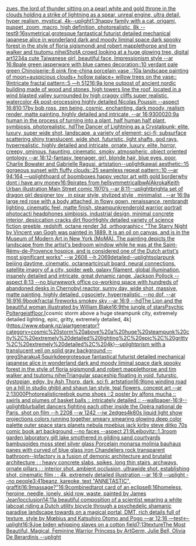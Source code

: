 [zues, the lord of thunder sitting on a pearl white and gold throne in the clouds holding a strike of lightning as a spear, unreal engine, ultra detail, hyper realism, mystical, 4k](https://www.ebank.nz/aiartgenerator?category=zues%2C%20the%20lord%20of%20thunder%20sitting%20on%20a%20pearl%20white%20and%20gold%20throne%20in%20the%20clouds%20holding%20a%20strike%20of%20lightning%20as%20a%20spear%2C%20unreal%20engine%2C%20ultra%20detail%2C%20hyper%20realism%2C%20mystical%2C%204k)[--uplight](https://www.ebank.nz/aiartgenerator?category=--uplight)[1:3](https://www.ebank.nz/aiartgenerator?category=1%3A3)[happy family with a cat, origami, puppet, zoom, macro, high definition, photorealistic, 8k --test](https://www.ebank.nz/aiartgenerator?category=happy%20family%20with%20a%20cat%2C%20origami%2C%20puppet%2C%20zoom%2C%20macro%2C%20high%20definition%2C%20photorealistic%2C%208k%20--test)[9:16](https://www.ebank.nz/aiartgenerator?category=9%3A16)[symetrical,](https://www.ebank.nz/aiartgenerator?category=symetrical%2C)[grotesque fantastical futurist detailed mechanical japanese alice in wonderland dark and moody liminal space dark spooky forest in the style of floria sigismondi and robert mapplethorpe and tim walker and tsutomu nihei](https://www.ebank.nz/aiartgenerator?category=grotesque%20fantastical%20futurist%20detailed%20mechanical%20japanese%20alice%20in%20wonderland%20dark%20and%20moody%20liminal%20space%20dark%20spooky%20forest%20in%20the%20style%20of%20floria%20sigismondi%20and%20robert%20mapplethorpe%20and%20tim%20walker%20and%20tsutomu%20nihei)[Shot](https://www.ebank.nz/aiartgenerator?category=Shot)[A crowd looking at a huge glowing tree, digital art](https://www.ebank.nz/aiartgenerator?category=A%20crowd%20looking%20at%20a%20huge%20glowing%20tree%2C%20digital%20art)[1234](https://www.ebank.nz/aiartgenerator?category=1234)[a cute Taiwanese girl, beautiful face, Impressionism style --ar 16:8](https://www.ebank.nz/aiartgenerator?category=a%20cute%20Taiwanese%20girl%2C%20beautiful%20face%2C%20Impressionism%20style%20--ar%2016%3A8)[pale green jasperware with blue cameo decoration::10 verdant pale green Chinoiserie::8 pink fine-china porcelain vase ::10a landscape painting of moon+auspicious clouds+ hollow palace+ willow trees on the vase:: 9intricate fractal pattern::5 —h 512](https://www.ebank.nz/aiartgenerator?category=pale%20green%20jasperware%20with%20blue%20cameo%20decoration%3A%3A10%20verdant%20pale%20green%20Chinoiserie%3A%3A8%20pink%20fine-china%20porcelain%20vase%20%3A%3A10a%20landscape%20painting%20of%20moon%2Bauspicious%20clouds%2B%20hollow%20palace%2B%20willow%20trees%20on%20the%20vase%3A%3A%209intricate%20fractal%20pattern%3A%3A5%20%E2%80%94h%20512)[16:9](https://www.ebank.nz/aiartgenerator?category=16%3A9)[a lone outpost of ancient nordic building made of wood and stones, high towers line the roof,  located in a wind blasted valley surrounded by high craggy cliffs super realistic, watercolor 4k post-processing highly detailed Nicolas Poussin  --aspect 16:8](https://www.ebank.nz/aiartgenerator?category=a%20lone%20outpost%20of%20ancient%20nordic%20building%20made%20of%20wood%20and%20stones%2C%20high%20towers%20line%20the%20roof%2C%20%20located%20in%20a%20wind%20blasted%20valley%20surrounded%20by%20high%20craggy%20cliffs%20super%20realistic%2C%20watercolor%204k%20post-processing%20highly%20detailed%20Nicolas%20Poussin%20%20--aspect%2016%3A8)[10:17](https://www.ebank.nz/aiartgenerator?category=10%3A17)[by bob ross, zen being, cosmic, enchanting, dark moody, realism render, matte painting, highly detailed and intricate, --ar 16:9](https://www.ebank.nz/aiartgenerator?category=by%20bob%20ross%2C%20zen%20being%2C%20cosmic%2C%20enchanting%2C%20dark%20moody%2C%20realism%20render%2C%20matte%20painting%2C%20highly%20detailed%20and%20intricate%2C%20--ar%2016%3A9)[3000](https://www.ebank.nz/aiartgenerator?category=3000)[20:9](https://www.ebank.nz/aiartgenerator?category=20%3A9)[a human in the process of turning into a plant, half human half plant, symbiosis, photorealistic, hd](https://www.ebank.nz/aiartgenerator?category=a%20human%20in%20the%20process%20of%20turning%20into%20a%20plant%2C%20half%20human%20half%20plant%2C%20symbiosis%2C%20photorealistic%2C%20hd)[The Dancer of Lightning as a Crystalpunk;  elite, luxury, super wide shot, landscape, a variety of element;  sci-fi; subsurface scattering shiny translucent, wide shot, futuristic, light shafts, god rays, hyperrealistic, highly detailed and intricate, ornate, luxury, elite, horror, creepy, ominous, haunting, cinematic, smoky, atmospheric, object oriented ontology --ar 18:12](https://www.ebank.nz/aiartgenerator?category=The%20Dancer%20of%20Lightning%20as%20a%20Crystalpunk%3B%20%20elite%2C%20luxury%2C%20super%20wide%20shot%2C%20landscape%2C%20a%20variety%20of%20element%3B%20%20sci-fi%3B%20subsurface%20scattering%20shiny%20translucent%2C%20wide%20shot%2C%20futuristic%2C%20light%20shafts%2C%20god%20rays%2C%20hyperrealistic%2C%20highly%20detailed%20and%20intricate%2C%20ornate%2C%20luxury%2C%20elite%2C%20horror%2C%20creepy%2C%20ominous%2C%20haunting%2C%20cinematic%2C%20smoky%2C%20atmospheric%2C%20object%20oriented%20ontology%20--ar%2018%3A12)[-](https://www.ebank.nz/aiartgenerator?category=-)[fantasy, teenager, girl, blonde hair, blue eyes, poor, Charlie Bowater and Gabrielle Ragusi, artstation](https://www.ebank.nz/aiartgenerator?category=fantasy%2C%20teenager%2C%20girl%2C%20blonde%20hair%2C%20blue%20eyes%2C%20poor%2C%20Charlie%20Bowater%20and%20Gabrielle%20Ragusi%2C%20artstation)[--uplight](https://www.ebank.nz/aiartgenerator?category=--uplight)[kawaii aesthetic::15 gorgeous sunset with fluffy clouds::25 seamless repeat pattern::10  —ar 94:164 —uplight](https://www.ebank.nz/aiartgenerator?category=kawaii%20aesthetic%3A%3A15%20gorgeous%20sunset%20with%20fluffy%20clouds%3A%3A25%20seamless%20repeat%20pattern%3A%3A10%20%20%E2%80%94ar%2094%3A164%20%E2%80%94uplight)[hoard of boomboxes happy vector art with gold border](https://www.ebank.nz/aiartgenerator?category=hoard%20of%20boomboxes%20happy%20vector%20art%20with%20gold%20border)[why dont i have any money](https://www.ebank.nz/aiartgenerator?category=why%20dont%20i%20have%20any%20money)[16:9](https://www.ebank.nz/aiartgenerator?category=16%3A9)[pirates from hell](https://www.ebank.nz/aiartgenerator?category=pirates%20from%20hell)[symmetrical](https://www.ebank.nz/aiartgenerator?category=symmetrical)[bw](https://www.ebank.nz/aiartgenerator?category=bw)[AlAkroka](https://www.ebank.nz/aiartgenerator?category=AlAkroka)[Keith Urban illustration Main Street comic 1970’s --ar 8:11](https://www.ebank.nz/aiartgenerator?category=Keith%20Urban%20illustration%20Main%20Street%20comic%201970%E2%80%99s%20--ar%208%3A11)[--uplight](https://www.ebank.nz/aiartgenerator?category=--uplight)[bright](https://www.ebank.nz/aiartgenerator?category=bright)[a set of dragon girl designer toy , in pixar style, stylized style , minimalist , --ar 16:9](https://www.ebank.nz/aiartgenerator?category=a%20set%20of%20dragon%20girl%20designer%20toy%20%2C%20in%20pixar%20style%2C%20stylized%20style%20%2C%20minimalist%20%2C%20--ar%2016%3A9)[a large red rose with a body attached, in flowy gown, renaissance, rembrandt lighting, cinematic feel, matte finish, steampunk](https://www.ebank.nz/aiartgenerator?category=a%20large%20red%20rose%20with%20a%20body%20attached%2C%20in%20flowy%20gown%2C%20renaissance%2C%20rembrandt%20lighting%2C%20cinematic%20feel%2C%20matte%20finish%2C%20steampunk)[render](https://www.ebank.nz/aiartgenerator?category=render)[old warrior portrait photo](https://www.ebank.nz/aiartgenerator?category=old%20warrior%20portrait%20photo)[cacti headphones simbiosis, industrial design, minimal concrete interior, desiccation cracks dirt floor](https://www.ebank.nz/aiartgenerator?category=cacti%20headphones%20simbiosis%2C%20industrial%20design%2C%20minimal%20concrete%20interior%2C%20desiccation%20cracks%20dirt%20floor)[Highly detailed variety of science fiction greeble, redshift, octane render 3d, orthographic](https://www.ebank.nz/aiartgenerator?category=Highly%20detailed%20variety%20of%20science%20fiction%20greeble%2C%20redshift%2C%20octane%20render%203d%2C%20orthographic)[< "The Starry Night by Vincent van Gogh was painted in 1889. It is an oil on canvas, and is in the Museum of Modern Art in New York (MoMA). The painting depicts the landscape from the artist's bedroom window while he was at the Saint-Rémy-de-Provence hospice, and is considered one of the Dutch artist's most significant works" --w 2608 --h 2069](https://www.ebank.nz/aiartgenerator?category=%3C%20%22The%20Starry%20Night%20by%20Vincent%20van%20Gogh%20was%20painted%20in%201889.%20It%20is%20an%20oil%20on%20canvas%2C%20and%20is%20in%20the%20Museum%20of%20Modern%20Art%20in%20New%20York%20%28MoMA%29.%20The%20painting%20depicts%20the%20landscape%20from%20the%20artist%27s%20bedroom%20window%20while%20he%20was%20at%20the%20Saint-R%C3%A9my-de-Provence%20hospice%2C%20and%20is%20considered%20one%20of%20the%20Dutch%20artist%27s%20most%20significant%20works%22%20--w%202608%20--h%202069)[detailed](https://www.ebank.nz/aiartgenerator?category=detailed)[--uplight](https://www.ebank.nz/aiartgenerator?category=--uplight)[solarpunk beijing daytime, cinematic, octane](https://www.ebank.nz/aiartgenerator?category=solarpunk%20beijing%20daytime%2C%20cinematic%2C%20octane)[art](https://www.ebank.nz/aiartgenerator?category=art)[circuit board, neural connections, satellite imagry of a city, spider web, galaxy filament, global illumination, insanely detailed and intricate, great dynamic range, Jackson Pollock --aspect 8:13 --no blur](https://www.ebank.nz/aiartgenerator?category=circuit%20board%2C%20neural%20connections%2C%20satellite%20imagry%20of%20a%20city%2C%20spider%20web%2C%20galaxy%20filament%2C%20global%20illumination%2C%20insanely%20detailed%20and%20intricate%2C%20great%20dynamic%20range%2C%20Jackson%20Pollock%20--aspect%208%3A13%20--no%20blur)[wework office co-working space with hundreds of abandoned desks in Chernobyl reactor, sunny day, wide shot, massive, matte painting, highly detailed, cgsociety, hyperrealistic, --no dof, --ar 16:9](https://www.ebank.nz/aiartgenerator?category=wework%20office%20co-working%20space%20with%20hundreds%20of%20abandoned%20desks%20in%20Chernobyl%20reactor%2C%20sunny%20day%2C%20wide%20shot%2C%20massive%2C%20matte%20painting%2C%20highly%20detailed%2C%20cgsociety%2C%20hyperrealistic%2C%20--no%20dof%2C%20--ar%2016%3A9)[16:9](https://www.ebank.nz/aiartgenerator?category=16%3A9)[book](https://www.ebank.nz/aiartgenerator?category=book)[fractal fireworks smokey sky --ar 16:9 --hd](https://www.ebank.nz/aiartgenerator?category=fractal%20fireworks%20smokey%20sky%20--ar%2016%3A9%20--hd)[The Lion and the beautiful woman illustrated by William Blake](https://www.ebank.nz/aiartgenerator?category=The%20Lion%20and%20the%20beautiful%20woman%20illustrated%20by%20William%20Blake)[16:9](https://www.ebank.nz/aiartgenerator?category=16%3A9)[the jungle of stars](https://www.ebank.nz/aiartgenerator?category=the%20jungle%20of%20stars)[Psychic Poltergeist](https://www.ebank.nz/aiartgenerator?category=Psychic%20Poltergeist)[floor.](https://www.ebank.nz/aiartgenerator?category=floor.)[cosmic storm above a huge steampunk city, extremely detailed lighting, epic, gritty, extremely detailed, 4k](https://www.ebank.nz/aiartgenerator?category=cosmic%20storm%20above%20a%20huge%20steampunk%20city%2C%20extremely%20detailed%20lighting%2C%20epic%2C%20gritty%2C%20extremely%20detailed%2C%204k)[--uplight](https://www.ebank.nz/aiartgenerator?category=--uplight)[prism with a translucent veil on solid gray background —greg](https://www.ebank.nz/aiartgenerator?category=prism%20with%20a%20translucent%20veil%20on%20solid%20gray%20background%20%E2%80%94greg)[Sharaku](https://www.ebank.nz/aiartgenerator?category=Sharaku)[4:5](https://www.ebank.nz/aiartgenerator?category=4%3A5)[quirkdee](https://www.ebank.nz/aiartgenerator?category=quirkdee)[grotesque fantastical futurist detailed mechanical japanese alice in wonderland dark and moody liminal space dark spooky forest in the style of floria sigismondi and robert mapplethorpe and tim walker and tsutomu nihei](https://www.ebank.nz/aiartgenerator?category=grotesque%20fantastical%20futurist%20detailed%20mechanical%20japanese%20alice%20in%20wonderland%20dark%20and%20moody%20liminal%20space%20dark%20spooky%20forest%20in%20the%20style%20of%20floria%20sigismondi%20and%20robert%20mapplethorpe%20and%20tim%20walker%20and%20tsutomu%20nihei)[Triangular spaceship floating in void, futurstic, dystopian, edgy, by Ash Thorp, dark, sci fi, artstation](https://www.ebank.nz/aiartgenerator?category=Triangular%20spaceship%20floating%20in%20void%2C%20futurstic%2C%20dystopian%2C%20edgy%2C%20by%20Ash%20Thorp%2C%20dark%2C%20sci%20fi%2C%20artstation)[16:9](https://www.ebank.nz/aiartgenerator?category=16%3A9)[long winding road on a hill in studio ghibli and shaun tan style, teal flowers, concept art  --ar 2:1](https://www.ebank.nz/aiartgenerator?category=long%20winding%20road%20on%20a%20hill%20in%20studio%20ghibli%20and%20shaun%20tan%20style%2C%20teal%20flowers%2C%20concept%20art%20%20--ar%202%3A1)[3000](https://www.ebank.nz/aiartgenerator?category=3000)[Photorealistic](https://www.ebank.nz/aiartgenerator?category=Photorealistic)[reebok pump shoes ::2 poster by alfons mucha :: swirls and plumes of basket balls :: intricately detailed :: --wallpaper](https://www.ebank.nz/aiartgenerator?category=reebok%20pump%20shoes%20%3A%3A2%20poster%20by%20alfons%20mucha%20%3A%3A%20swirls%20and%20plumes%20of%20basket%20balls%20%3A%3A%20intricately%20detailed%20%3A%3A%20--wallpaper)[-](https://www.ebank.nz/aiartgenerator?category=-)[16:9](https://www.ebank.nz/aiartgenerator?category=16%3A9)[--uplight](https://www.ebank.nz/aiartgenerator?category=--uplight)[blur](https://www.ebank.nz/aiartgenerator?category=blur)[ballet dancers fighting each other inside the Opéra national de Paris, shot on film --h 2208 --w 1242 --iw 2](https://www.ebank.nz/aiartgenerator?category=ballet%20dancers%20fighting%20each%20other%20inside%20the%20Op%C3%A9ra%20national%20de%20Paris%2C%20shot%20on%20film%20--h%202208%20--w%201242%20--iw%202)[edges](https://www.ebank.nz/aiartgenerator?category=edges)[4k](https://www.ebank.nz/aiartgenerator?category=4k)[60s liquid light show projections colors running together smeary smearing glowing deep color palette outer space stars planets nebula moebius jack kirby steve ditko 70s comic book art background  --no faces --aspect 21:9](https://www.ebank.nz/aiartgenerator?category=60s%20liquid%20light%20show%20projections%20colors%20running%20together%20smeary%20smearing%20glowing%20deep%20color%20palette%20outer%20space%20stars%20planets%20nebula%20moebius%20jack%20kirby%20steve%20ditko%2070s%20comic%20book%20art%20background%20%20--no%20faces%20--aspect%2021%3A9)[Leibovitz::1.3](https://www.ebank.nz/aiartgenerator?category=Leibovitz%3A%3A1.3)[room garden laboratory  gilt lake  smothered in gilding sand courtyards bambusoides moss steel silver glass  Porcelain monarsa molinia bauhaus panes with  curved of blue glass iron Chandeliers  rock transparent bathroom](https://www.ebank.nz/aiartgenerator?category=room%20garden%20laboratory%20%20gilt%20lake%20%20smothered%20in%20gilding%20sand%20courtyards%20bambusoides%20moss%20steel%20silver%20glass%20%20Porcelain%20monarsa%20molinia%20bauhaus%20panes%20with%20%20curved%20of%20blue%20glass%20iron%20Chandeliers%20%20rock%20transparent%20bathroom)[--lp](https://www.ebank.nz/aiartgenerator?category=--lp)[factory is a fusion of demonic architecture and brutalist architecture : : heavy concrete slabs, spikes, long thin stairs, archways, ornate pillars : : interior shot, ambient occlusion, ultrawide shot, establishing shot, cinematic film : : 4k, extremely detailed illustration --ar 16:9 --uplight --no people](https://www.ebank.nz/aiartgenerator?category=factory%20is%20a%20fusion%20of%20demonic%20architecture%20and%20brutalist%20architecture%20%3A%20%3A%20heavy%20concrete%20slabs%2C%20spikes%2C%20long%20thin%20stairs%2C%20archways%2C%20ornate%20pillars%20%3A%20%3A%20interior%20shot%2C%20ambient%20occlusion%2C%20ultrawide%20shot%2C%20establishing%20shot%2C%20cinematic%20film%20%3A%20%3A%204k%2C%20extremely%20detailed%20illustration%20--ar%2016%3A9%20--uplight%20--no%20people)[3:4](https://www.ebank.nz/aiartgenerator?category=3%3A4)[1](https://www.ebank.nz/aiartgenerator?category=1)[beanz, kareoke, text "ANNETASTIC", graffiti](https://www.ebank.nz/aiartgenerator?category=beanz%2C%20kareoke%2C%20text%20%22ANNETASTIC%22%2C%20graffiti)[16:9](https://www.ebank.nz/aiartgenerator?category=16%3A9)[massage?"](https://www.ebank.nz/aiartgenerator?category=massage%3F%22)[16:9](https://www.ebank.nz/aiartgenerator?category=16%3A9)[combined](https://www.ebank.nz/aiartgenerator?category=combined)[tarot card of an eclipse](https://www.ebank.nz/aiartgenerator?category=tarot%20card%20of%20an%20eclipse)[8:16](https://www.ebank.nz/aiartgenerator?category=8%3A16)[homeless, heroine, needle, lonely, skid row, waste, painted by James Jean](https://www.ebank.nz/aiartgenerator?category=homeless%2C%20heroine%2C%20needle%2C%20lonely%2C%20skid%20row%2C%20waste%2C%20painted%20by%20James%20Jean)[1](https://www.ebank.nz/aiartgenerator?category=1)[occlusion](https://www.ebank.nz/aiartgenerator?category=occlusion)[14:11](https://www.ebank.nz/aiartgenerator?category=14%3A11)[a beautiful composition of a scientist wearing a white labcoat riding a Dutch utility bicycle through a psychedelic shamanic paradise landscape towards on a magical portal, DMT,  rich details full of texture, style by Mœbius and Katsuhiro Otomo and Pogo —ar 12:16 —test](https://www.ebank.nz/aiartgenerator?category=a%20beautiful%20composition%20of%20a%20scientist%20wearing%20a%20white%20labcoat%20riding%20a%20Dutch%20utility%20bicycle%20through%20a%20psychedelic%20shamanic%20paradise%20landscape%20towards%20on%20a%20magical%20portal%2C%20DMT%2C%20%20rich%20details%20full%20of%20texture%2C%20style%20by%20M%C5%93bius%20and%20Katsuhiro%20Otomo%20and%20Pogo%20%E2%80%94ar%2012%3A16%20%E2%80%94test)[<--uplight](https://www.ebank.nz/aiartgenerator?category=%3C--uplight)[16:9](https://www.ebank.nz/aiartgenerator?category=16%3A9)[Joe biden whipping slaves on a cotton field](https://www.ebank.nz/aiartgenerator?category=Joe%20biden%20whipping%20slaves%20on%20a%20cotton%20field)[7:13](https://www.ebank.nz/aiartgenerator?category=7%3A13)[texture](https://www.ebank.nz/aiartgenerator?category=texture)[The Most Beautiful, Magical, Feminine Warrior Princess by ArtGerm, Julie Bell, Olivia De Berardinis --uplight](https://www.ebank.nz/aiartgenerator?category=The%20Most%20Beautiful%2C%20Magical%2C%20Feminine%20Warrior%20Princess%20by%20ArtGerm%2C%20Julie%20Bell%2C%20Olivia%20De%20Berardinis%20--uplight)